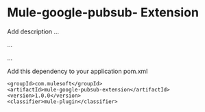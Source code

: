 # Mule-google-pubsub- Extension

Add description ...


...


...


Add this dependency to your application pom.xml

```
<groupId>com.mulesoft</groupId>
<artifactId>mule-google-pubsub-extension</artifactId>
<version>1.0.0</version>
<classifier>mule-plugin</classifier>
```
